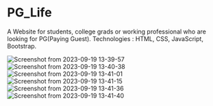 # PG_Life

A Website for students, college grads or working professional who are looking for PG(Paying Guest).
Technologies : HTML, CSS, JavaScript, Bootstrap.

![Screenshot from 2023-09-19 13-39-57](https://github.com/AshutoshSingh47/PG_Life/assets/67503435/93132d18-202e-4462-b625-1e8e35042800)
![Screenshot from 2023-09-19 13-40-38](https://github.com/AshutoshSingh47/PG_Life/assets/67503435/339b4b55-08ba-416b-a506-8adee6825ee7)
![Screenshot from 2023-09-19 13-41-01](https://github.com/AshutoshSingh47/PG_Life/assets/67503435/0e235f58-57af-4cb2-b541-c631f2859c20)
![Screenshot from 2023-09-19 13-41-15](https://github.com/AshutoshSingh47/PG_Life/assets/67503435/e9caf667-d1f9-4e72-9958-9a5b2a81b417)
![Screenshot from 2023-09-19 13-41-36](https://github.com/AshutoshSingh47/PG_Life/assets/67503435/6f08ef47-a11c-4d8a-a47a-1b9ead30320e)
![Screenshot from 2023-09-19 13-41-40](https://github.com/AshutoshSingh47/PG_Life/assets/67503435/b35fc099-5066-4136-967b-71923eb7a59d)
